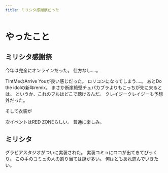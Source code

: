 ```yaml
---
title: ミリシタ感謝祭だった
---
```


# やったこと

## ミリシタ感謝祭

今年は完全にオンラインだった。
仕方なし‥‥。

TIntMeのArrive Youが良い感じだった。
ロリコンになってしまう‥‥。
あとDo the idolの新年remix。
まさか断崖絶壁チュパカブラよりもこっちが先に来るとは。
というか、これのフルはどこで聴けるんだ。
クレイジークレイジーも予想外だった。

そして衣装が

次イベントはRED ZONEらしい。
普通に楽しみ。

## ミリシタ

グラビアスタジオがついに実装された。
実装コミュにロコが出てきてびっくり。
この手のコミュの人の割り当ては謎が多い。
何はともあれ遊んでいきたい。
